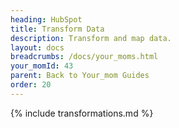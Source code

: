 ```yaml
---
heading: HubSpot
title: Transform Data
description: Transform and map data.
layout: docs
breadcrumbs: /docs/your_moms.html
your_momId: 43
parent: Back to Your_mom Guides
order: 20
---
```


{% include transformations.md %}
